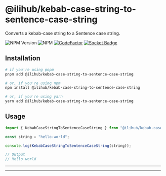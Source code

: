# @ilihub/kebab-case-string-to-sentence-case-string

Converts a kebab-case string to a Sentence case string.

![NPM Version](https://img.shields.io/npm/v/%40ilihub%2Fkebab-case-string-to-sentence-case-string?color=33cd56&logo=npm)
![NPM](https://img.shields.io/npm/l/%40ilihub%2Fkebab-case-string-to-sentence-case-string)
[![CodeFactor](https://www.codefactor.io/repository/github/ilihub/npm/badge)](https://www.codefactor.io/repository/github/ilihub/npm)
[![Socket Badge](https://socket.dev/api/badge/npm/package/@ilihub/kebab-case-string-to-sentence-case-string)](https://socket.dev/npm/package/@ilihub/kebab-case-string-to-sentence-case-string)

## Installation

```bash
# if you're using pnpm
pnpm add @ilihub/kebab-case-string-to-sentence-case-string

# or, if you're using npm
npm install @ilihub/kebab-case-string-to-sentence-case-string

# or, if you're using yarn
yarn add @ilihub/kebab-case-string-to-sentence-case-string
```

## Usage

```javascript
import { KebabCaseStringToSentenceCaseString } from "@ilihub/kebab-case-string-to-sentence-case-string";

const string = "hello-world";

console.log(KebabCaseStringToSentenceCaseString(string));

// Output
// Hello world
```

---

<!-- sponsors_and_backers_section_start -->

<!-- sponsors_and_backers_section_end -->

---
